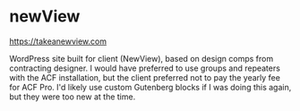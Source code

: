 # newView

https://takeanewview.com

WordPress site built for client (NewView), based on design comps from contracting designer. I would have preferred to use groups and repeaters with the ACF installation, but the client preferred not to pay the yearly fee for ACF Pro. I'd likely use custom Gutenberg blocks if I was doing this again, but they were too new at the time.
